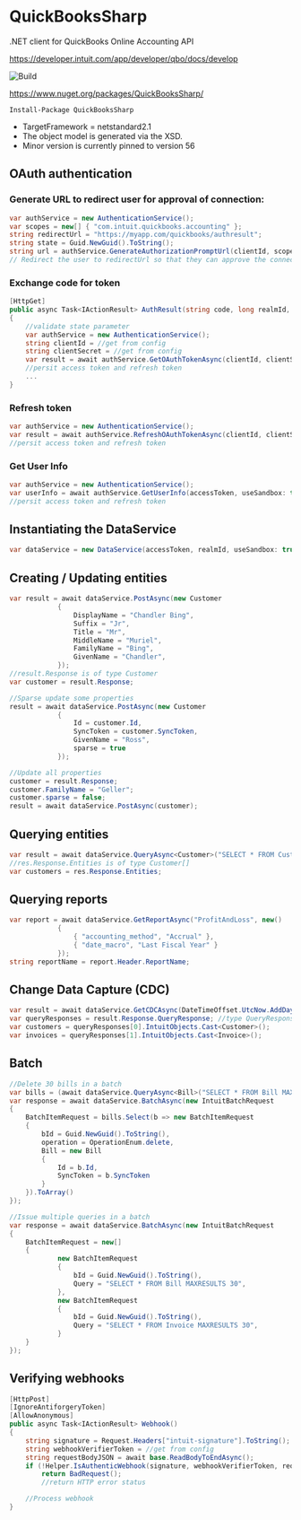 # QuickBooksSharp

.NET client for QuickBooks Online Accounting API

https://developer.intuit.com/app/developer/qbo/docs/develop

![Build](https://github.com/better-reports/QuickBooksSharp/actions/workflows/ci.yml/badge.svg)

https://www.nuget.org/packages/QuickBooksSharp/

`Install-Package QuickBooksSharp`

- TargetFramework = netstandard2.1
- The object model is generated via the XSD.
- Minor version is currently pinned to version 56

## OAuth authentication

### Generate URL to redirect user for approval of connection:
```csharp
var authService = new AuthenticationService();
var scopes = new[] { "com.intuit.quickbooks.accounting" };
string redirectUrl = "https://myapp.com/quickbooks/authresult";
string state = Guid.NewGuid().ToString();
string url = authService.GenerateAuthorizationPromptUrl(clientId, scopes, redirectUrl, state);
// Redirect the user to redirectUrl so that they can approve the connection
```

### Exchange code for token
```csharp
[HttpGet]
public async Task<IActionResult> AuthResult(string code, long realmId, string state)
{
    //validate state parameter
    var authService = new AuthenticationService();
    string clientId = //get from config
    string clientSecret = //get from config
    var result = await authService.GetOAuthTokenAsync(clientId, clientSecret, code, redirectUrl);
    //persit access token and refresh token
    ...
}
```

### Refresh token
```csharp
var authService = new AuthenticationService();
var result = await authService.RefreshOAuthTokenAsync(clientId, clientSecret, refreshToken);
//persit access token and refresh token
```

### Get User Info
```csharp
var authService = new AuthenticationService();
var userInfo = await authService.GetUserInfo(accessToken, useSandbox: true);
//persit access token and refresh token
```

## Instantiating the DataService
```csharp
var dataService = new DataService(accessToken, realmId, useSandbox: true);
```

## Creating / Updating entities
```csharp
var result = await dataService.PostAsync(new Customer
            {
                DisplayName = "Chandler Bing",
                Suffix = "Jr",
                Title = "Mr",
                MiddleName = "Muriel",
                FamilyName = "Bing",
                GivenName = "Chandler",
            });
//result.Response is of type Customer
var customer = result.Response;

//Sparse update some properties
result = await dataService.PostAsync(new Customer
            {
                Id = customer.Id,
                SyncToken = customer.SyncToken,
                GivenName = "Ross",
                sparse = true
            });

//Update all properties
customer = result.Response;
customer.FamilyName = "Geller";
customer.sparse = false;
result = await dataService.PostAsync(customer);
```

## Querying entities
```csharp
var result = await dataService.QueryAsync<Customer>("SELECT * FROM Customer")
//res.Response.Entities is of type Customer[]
var customers = res.Response.Entities;
```

## Querying reports
```csharp
var report = await dataService.GetReportAsync("ProfitAndLoss", new()
            {
                { "accounting_method", "Accrual" },
                { "date_macro", "Last Fiscal Year" }
            });
string reportName = report.Header.ReportName;
```

## Change Data Capture (CDC)
```csharp
var result = await dataService.GetCDCAsync(DateTimeOffset.UtcNow.AddDays(-10), "Customer,Invoice");
var queryResponses = result.Response.QueryResponse; //type QueryResponse[]
var customers = queryResponses[0].IntuitObjects.Cast<Customer>();
var invoices = queryResponses[1].IntuitObjects.Cast<Invoice>();
```

## Batch
```csharp
//Delete 30 bills in a batch
var bills = (await dataService.QueryAsync<Bill>("SELECT * FROM Bill MAXRESULTS 30")).Response.Entities;
var response = await dataService.BatchAsync(new IntuitBatchRequest
{
    BatchItemRequest = bills.Select(b => new BatchItemRequest
    {
        bId = Guid.NewGuid().ToString(),
        operation = OperationEnum.delete,
        Bill = new Bill
        {
            Id = b.Id,
            SyncToken = b.SyncToken
        }
    }).ToArray()
});

//Issue multiple queries in a batch
var response = await dataService.BatchAsync(new IntuitBatchRequest
{
    BatchItemRequest = new[]
    {
            new BatchItemRequest
            {
                bId = Guid.NewGuid().ToString(),
                Query = "SELECT * FROM Bill MAXRESULTS 30",
            },
            new BatchItemRequest
            {
                bId = Guid.NewGuid().ToString(),
                Query = "SELECT * FROM Invoice MAXRESULTS 30",
            }
    }
});
```

## Verifying webhooks
```csharp
[HttpPost]
[IgnoreAntiforgeryToken]
[AllowAnonymous]
public async Task<IActionResult> Webhook()
{
    string signature = Request.Headers["intuit-signature"].ToString();
    string webhookVerifierToken = //get from config
    string requestBodyJSON = await base.ReadBodyToEndAsync();
    if (!Helper.IsAuthenticWebhook(signature, webhookVerifierToken, requestBodyJSON))
        return BadRequest();
        //return HTTP error status

    //Process webhook
}
```
